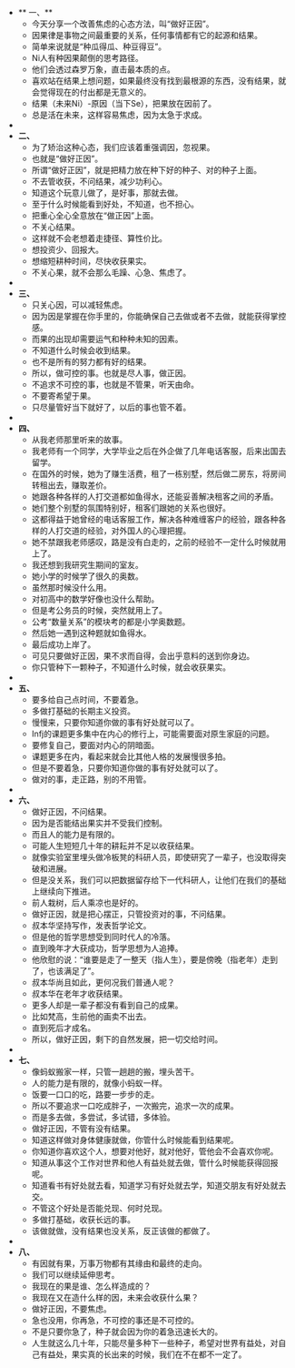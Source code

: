 - ** 一、**
  - 今天分享一个改善焦虑的心态方法，叫“做好正因”。
  - 因果律是事物之间最重要的关系，任何事情都有它的起源和结果。
  - 简单来说就是“种瓜得瓜、种豆得豆”。
  - Ni人有种因果颠倒的思考路径。
  - 他们会透过森罗万象，直击最本质的点。
  - 喜欢站在结果上想问题，如果最终没有找到最根源的东西，没有结果，就会觉得现在的付出都是无意义的。
  - 结果（未来Ni）-原因（当下Se），把果放在因前了。
  - 总是活在未来，这样容易焦虑，因为太急于求成。
-
- **二、**
  - 为了矫治这种心态，我们应该着重强调因，忽视果。
  - 也就是“做好正因”。
  - 所谓“做好正因”，就是把精力放在种下好的种子、对的种子上面。
  - 不去管收获，不问结果，减少功利心。
  - 知道这个玩意儿做了，是好事，那就去做。
  - 至于什么时候能看到好处，不知道，也不担心。
  - 把重心全心全意放在“做正因”上面。
  - 不关心结果。
  - 这样就不会老想着走捷径、算性价比。
  - 想投资少、回报大。
  - 想缩短耕种时间，尽快收获果实。
  - 不关心果，就不会那么毛躁、心急、焦虑了。
-
- **三、**
  - 只关心因，可以减轻焦虑。
  - 因为因是掌握在你手里的，你能确保自己去做或者不去做，就能获得掌控感。
  - 而果的出现却需要运气和种种未知的因素。
  - 不知道什么时候会收到结果。
  - 也不是所有的努力都有好的结果。
  - 所以，做可控的事。也就是尽人事，做正因。
  - 不追求不可控的事，也就是不管果，听天由命。
  - 不要寄希望于果。
  - 只尽量管好当下就好了，以后的事也管不着。
-
- **四、**
  - 从我老师那里听来的故事。
  - 我老师有一个同学，大学毕业之后在外企做了几年电话客服，后来出国去留学。
  - 在国外的时候，她为了赚生活费，租了一栋别墅，然后做二房东，将房间转租出去，赚取差价。
  - 她跟各种各样的人打交道都如鱼得水，还能妥善解决租客之间的矛盾。
  - 她们整个别墅的氛围特别好，租客们跟她的关系也很好。
  - 这都得益于她曾经的电话客服工作，解决各种难缠客户的经验，跟各种各样的人打交道的经验，对外国人的心理把握。
  - 她不禁跟我老师感叹，路是没有白走的，之前的经验不一定什么时候就用上了。
  - 我还想到我研究生期间的室友。
  - 她小学的时候学了很久的奥数。
  - 虽然那时候没什么用。
  - 对初高中的数学好像也没什么帮助。
  - 但是考公务员的时候，突然就用上了。
  - 公考“数量关系”的模块考的都是小学奥数题。
  - 然后她一遇到这种题就如鱼得水。
  - 最后成功上岸了。
  - 可见只要做好正因，果不求而自得，会出乎意料的送到你身边。
  - 你只管种下一颗种子，不知道什么时候，就会收获果实。
-
- **五、**
  - 要多给自己点时间，不要着急。
  - 多做打基础的长期主义投资。
  - 慢慢来，只要你知道你做的事有好处就可以了。
  - Infj的课题更多集中在内心的修行上，可能需要面对原生家庭的问题。
  - 要修复自己，要面对内心的阴暗面。
  - 课题更多在内，看起来就会比其他人格的发展慢很多拍。
  - 但是不要着急，只要你知道你做的事有好处就可以了。
  - 做对的事，走正路，别的不用管。
-
- **六、**
  - 做好正因，不问结果。
  - 因为是否能结出果实并不受我们控制。
  - 而且人的能力是有限的。
  - 可能人生短短几十年的耕耘并不足以收获结果。
  - 就像实验室里埋头做冷板凳的科研人员，即使研究了一辈子，也没取得突破和进展。
  - 但是没关系，我们可以把数据留存给下一代科研人，让他们在我们的基础上继续向下推进。
  - 前人栽树，后人乘凉也是好的。
  - 做好正因，就是把心摆正，只管投资对的事，不问结果。
  - 叔本华坚持写作，发表哲学论文。
  - 但是他的哲学思想受到同时代人的冷落。
  - 直到晚年才大获成功，哲学思想为人追捧。
  - 他欣慰的说：“谁要是走了一整天（指人生），要是傍晚（指老年）走到了，也该满足了”。
  - 叔本华尚且如此，更何况我们普通人呢？
  - 叔本华在老年才收获结果。
  - 更多人却是一辈子都没有看到自己的成果。
  - 比如梵高，生前他的画卖不出去。
  - 直到死后才成名。
  - 所以，做好正因，剩下的自然发展，把一切交给时间。
-
- **七、**
  - 像蚂蚁搬家一样，只管一趟趟的搬，埋头苦干。
  - 人的能力是有限的，就像小蚂蚁一样。
  - 饭要一口口的吃，路要一步步的走。
  - 所以不要追求一口吃成胖子，一次搬完，追求一次的成果。
  - 而是多去做，多尝试，多试错，多体验。
  - 做好正因，不管有没有结果。
  - 知道这样做对身体健康就做，你管什么时候能看到结果呢。
  - 你知道你喜欢这个人，想要对他好，就对他好，管他会不会喜欢你呢。
  - 知道从事这个工作对世界和他人有益处就去做，管什么时候能获得回报呢。
  - 知道看书有好处就去看，知道学习有好处就去学，知道交朋友有好处就去交。
  - 不管这个好处是否能兑现、何时兑现。
  - 多做打基础，收获长远的事。
  - 该做就做，没有结果也没关系，反正该做的都做了。
-
- **八、**
  - 有因就有果，万事万物都有其缘由和最终的走向。
  - 我们可以继续延伸思考。
  - 我现在的果是谁、怎么样造成的？
  - 我现在又在造什么样的因，未来会收获什么果？
  - 做好正因，不要焦虑。
  - 急也没用，你再急，不可控的事还是不可控的。
  - 不是只要你急了，种子就会因为你的着急迅速长大的。
  - 人生就这么几十年，只能尽量多种下一些种子，希望对世界有益处，对自己有益处，果实真的长出来的时候，我们在不在都不一定了。

